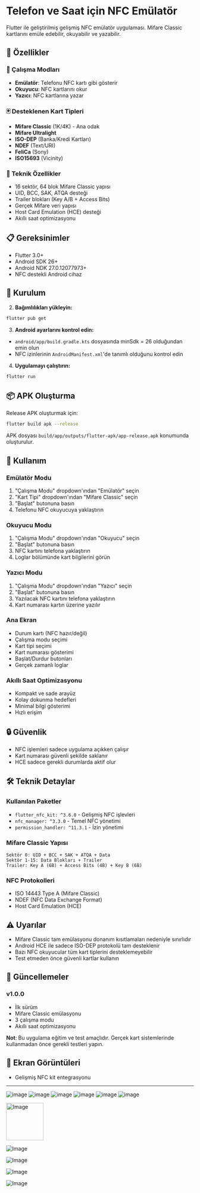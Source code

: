 # Telefon ve Saat için NFC Emülatör

Flutter ile geliştirilmiş gelişmiş NFC emülatör uygulaması. Mifare Classic kartlarını emüle edebilir, okuyabilir ve yazabilir.

## 🎯 Özellikler

### 📱 Çalışma Modları
- **Emülatör**: Telefonu NFC kartı gibi gösterir
- **Okuyucu**: NFC kartlarını okur
- **Yazıcı**: NFC kartlarına yazar

### 🃏 Desteklenen Kart Tipleri
- **Mifare Classic** (1K/4K) - Ana odak
- **Mifare Ultralight**
- **ISO-DEP** (Banka/Kredi Kartları)
- **NDEF** (Text/URI)
- **FeliCa** (Sony)
- **ISO15693** (Vicinity)

### 🔧 Teknik Özellikler
- 16 sektör, 64 blok Mifare Classic yapısı
- UID, BCC, SAK, ATQA desteği
- Trailer blokları (Key A/B + Access Bits)
- Gerçek Mifare veri yapısı
- Host Card Emulation (HCE) desteği
- Akıllı saat optimizasyonu

## 📋 Gereksinimler

- Flutter 3.0+
- Android SDK 26+
- Android NDK 27.0.12077973+
- NFC destekli Android cihaz

## 🚀 Kurulum


2. **Bağımlılıkları yükleyin:**
```bash
flutter pub get
```

3. **Android ayarlarını kontrol edin:**
- `android/app/build.gradle.kts` dosyasında minSdk = 26 olduğundan emin olun
- NFC izinlerinin `AndroidManifest.xml`'de tanımlı olduğunu kontrol edin

4. **Uygulamayı çalıştırın:**
```bash
flutter run
```

## 📦 APK Oluşturma

Release APK oluşturmak için:
```bash
flutter build apk --release
```

APK dosyası `build/app/outputs/flutter-apk/app-release.apk` konumunda oluşturulur.

## 🔧 Kullanım

### Emülatör Modu
1. "Çalışma Modu" dropdown'ından "Emülatör" seçin
2. "Kart Tipi" dropdown'ından "Mifare Classic" seçin
3. "Başlat" butonuna basın
4. Telefonu NFC okuyucuya yaklaştırın

### Okuyucu Modu
1. "Çalışma Modu" dropdown'ından "Okuyucu" seçin
2. "Başlat" butonuna basın
3. NFC kartını telefona yaklaştırın
4. Loglar bölümünde kart bilgilerini görün

### Yazıcı Modu
1. "Çalışma Modu" dropdown'ından "Yazıcı" seçin
2. "Başlat" butonuna basın
3. Yazılacak NFC kartını telefona yaklaştırın
4. Kart numarası kartın üzerine yazılır

### Ana Ekran
- Durum kartı (NFC hazır/değil)
- Çalışma modu seçimi
- Kart tipi seçimi
- Kart numarası gösterimi
- Başlat/Durdur butonları
- Gerçek zamanlı loglar

### Akıllı Saat Optimizasyonu
- Kompakt ve sade arayüz
- Kolay dokunma hedefleri
- Minimal bilgi gösterimi
- Hızlı erişim

## 🔒 Güvenlik

- NFC işlemleri sadece uygulama açıkken çalışır
- Kart numarası güvenli şekilde saklanır
- HCE sadece gerekli durumlarda aktif olur

## 🛠️ Teknik Detaylar

### Kullanılan Paketler
- `flutter_nfc_kit: ^3.6.0` - Gelişmiş NFC işlevleri
- `nfc_manager: ^3.3.0` - Temel NFC yönetimi
- `permission_handler: ^11.3.1` - İzin yönetimi

### Mifare Classic Yapısı
```
Sektör 0: UID + BCC + SAK + ATQA + Data
Sektör 1-15: Data Blokları + Trailer
Trailer: Key A (6B) + Access Bits (4B) + Key B (6B)
```

### NFC Protokolleri
- ISO 14443 Type A (Mifare Classic)
- NDEF (NFC Data Exchange Format)
- Host Card Emulation (HCE)


## ⚠️ Uyarılar

- Mifare Classic tam emülasyonu donanım kısıtlamaları nedeniyle sınırlıdır
- Android HCE ile sadece ISO-DEP protokolü tam desteklenir
- Bazı NFC okuyucular tüm kart tiplerini desteklemeyebilir
- Test etmeden önce güvenli kartlar kullanın



## 🔄 Güncellemeler

### v1.0.0
- İlk sürüm
- Mifare Classic emülasyonu
- 3 çalışma modu
- Akıllı saat optimizasyonu

**Not**: Bu uygulama eğitim ve test amaçlıdır. Gerçek kart sistemlerinde kullanmadan önce gerekli testleri yapın.


## 📱 Ekran Görüntüleri

- Gelişmiş NFC kit entegrasyonu

---
![image](https://github.com/user-attachments/assets/cfb77217-f245-4af9-8f90-e853ec92a626) 
![image](https://github.com/user-attachments/assets/e6aed3cb-b05c-4328-b6c7-4799039dc4c3)
![image](https://github.com/user-attachments/assets/97c21217-7262-4cb7-b424-622da24d6cfd) ![image](https://github.com/user-attachments/assets/b1457c43-27c1-4acd-8b03-2c6288050603)
![image](https://github.com/user-attachments/assets/8ee41bd1-9925-4433-95bf-9d7c86fa68c7) ![image](https://github.com/user-attachments/assets/cb3ed530-a18a-4796-886e-777f5fe7cff4)


<img width="100" alt="Image" src="https://github.com/user-attachments/assets/17ff9202-39b1-42c1-9eac-b694799d7eb2" />

![Image](https://github.com/user-attachments/assets/46ef043f-d347-4b2f-bccc-111806bba2a0)

![Image](https://github.com/user-attachments/assets/419281a7-cbb2-4ab0-bd7c-cb3d6060e310)

![Image](https://github.com/user-attachments/assets/8b421c98-7dc9-4d74-8799-f2bdffcae420)

![Image](https://github.com/user-attachments/assets/37283011-ae6f-478c-bfd4-ff9f688d0703)







